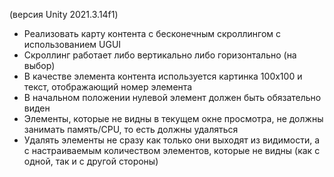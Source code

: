 (версия Unity 2021.3.14f1)

* Реализовать карту контента с бесконечным скроллингом с использованием UGUI
* Скроллинг работает либо вертикально либо горизонтально (на выбор)
* В качестве элемента контента используется картинка 100x100 и текст, отображающий номер элемента
* В начальном положении нулевой элемент должен быть обязательно виден
* Элементы, которые не видны в текущем окне просмотра, не должны занимать память/CPU, то есть должны удаляться
* Удалять элементы не сразу как только они выходят из видимости, а с настраиваемым количеством элементов, которые не видны (как с одной, так и с другой стороны)
